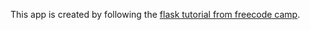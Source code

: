 This app is created by following the [flask tutorial from freecode camp](https://www.youtube.com/watch?v=Z1RJmh_OqeA&t=1280s).

